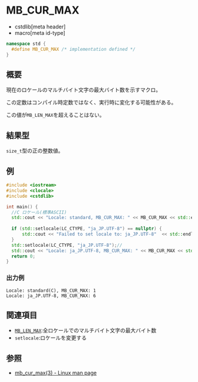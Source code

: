 # MB_CUR_MAX
* cstdlib[meta header]
* macro[meta id-type]

```cpp
namespace std {
  #define MB_CUR_MAX /* implementation defined */
}
```

## 概要
現在のロケールのマルチバイト文字の最大バイト数を示すマクロ。

この定数はコンパイル時定数ではなく、実行時に変化する可能性がある。

この値が`MB_LEN_MAX`を超えることはない。

## 結果型
`size_t`型の正の整数値。

## 例
```cpp example
#include <iostream>
#include <clocale>
#include <cstdlib>

int main() {
  //C ロケール(標準ASCII)
  std::cout << "Locale: standard, MB_CUR_MAX: " << MB_CUR_MAX << std::endl;
  
  if (std::setlocale(LC_CTYPE, "ja_JP.UTF-8") == nullptr) {
      std::cout << "Failed to set locale to: ja_JP.UTF-8"  << std::endl;
  }
  std::setlocale(LC_CTYPE, "ja_JP.UTF-8");//
  std::cout << "Locale: ja_JP.UTF-8, MB_CUR_MAX: " << MB_CUR_MAX << std::endl;
  return 0;
}
```

### 出力例
```
Locale: standard(C), MB_CUR_MAX: 1
Locale: ja_JP.UTF-8, MB_CUR_MAX: 6
```

## 関連項目
- [`MB_LEN_MAX`](/reference/climits/mb_len_max.md):全ロケールでのマルチバイト文字の最大バイト数
- `setlocale`:ロケールを変更する

## 参照
- [mb_cur_max(3) - Linux man page](https://linux.die.net/man/3/mb_cur_max)
